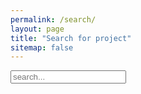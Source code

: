 ```yaml
---
permalink: /search/
layout: page
title: "Search for project"
sitemap: false
---
```


<!-- {% include _google_search.html %} -->
<!-- Html Elements for Search -->
<div id="search-container">
<input type="text" id="search-input" placeholder="search...">
<ul style="margin-left: 0px;" id="results-container"></ul>
</div>

<!-- Configuration -->
<script>
SimpleJekyllSearch({
  searchInput: document.getElementById('search-input'),
  resultsContainer: document.getElementById('results-container'),
  json: 'https://lyqht.github.io/istd-1d-exhibition-2020/search.json',
  searchResultTemplate: '<a href="{url}"><div style="box-shadow: 0 4px 8px 0 rgba(0, 0, 0, 0.2); border: 1px solid; border-radius: 3px; padding: 3vw; margin: 2vh;"><p><h3>{title}</h3><p>{category}</p><p>{subheadline}</p><img src="{related_image}"></img></div></a>'
})
</script>